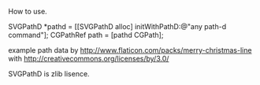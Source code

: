 How to use.

SVGPathD *pathd = [[SVGPathD alloc] initWithPathD:@"any path-d command"];
CGPathRef path = [pathd CGPath];

example path data by http://www.flaticon.com/packs/merry-christmas-line
with http://creativecommons.org/licenses/by/3.0/

SVGPathD is zlib lisence.
